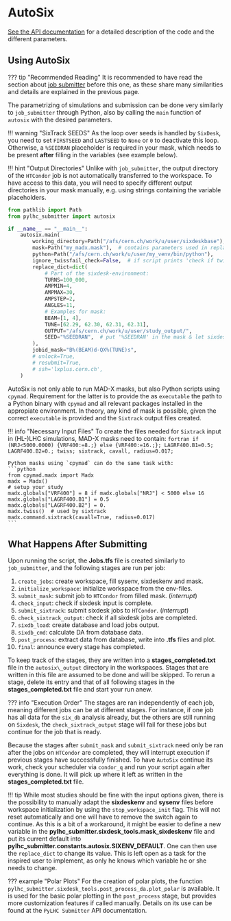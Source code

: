 # AutoSix

[See the API documentation][documentation] for a detailed description of the code and the different parameters.

## Using AutoSix

??? tip "Recommended Reading"
    It is recommended to have read the section about [job submitter](job_submitter.md) before this one, as these share many similarities and details are explained in the previous page.

The parametrizing of simulations and submission can be done very similarly to `job_submitter` through Python, also by calling the `main` function of `autosix` with the desired parameters.

!!! warning "SixTrack SEEDS"
    As the loop over seeds is handled by `SixDesk`, you need to set `FIRSTSEED` and `LASTSEED` to ``None`` or ``0`` to deactivate this loop.
    Otherwise, a ``%SEEDRAN`` placeholder is required in your mask, which needs to be present **after** filling in the variables (see example below).

!!! hint "Output Directories"
    Unlike with `job_submitter`, the output directory of the `HTCondor` job is not automatically transferred to the workspace.
    To have access to this data, you will need to specify different output directories in your mask manually, e.g. using strings containing the variable placeholders.

```python
from pathlib import Path
from pylhc_submitter import autosix

if __name__ == "__main__":
    autosix.main(
        working_directory=Path("/afs/cern.ch/work/u/user/sixdeskbase"),
        mask=Path("my_madx.mask"),  # contains parameters used in replace_dict
        python=Path("/afs/cern.ch/work/u/user/my_venv/bin/python"),
        ignore_twissfail_check=False,  # if script prints 'check if twiss failed' or so
        replace_dict=dict(
            # Part of the sixdesk-environment:
            TURNS=100_000,
            AMPMIN=4,
            AMPMAX=30,
            AMPSTEP=2,
            ANGLES=11,
            # Examples for mask:
            BEAM=[1, 4],
            TUNE=[62.29, 62.30, 62.31, 62.31],
            OUTPUT="/afs/cern.ch/work/u/user/study_output/",
            SEED="%SEEDRAN",  # put '%SEEDRAN' in the mask & let sixdesk handle this loop
        ),
        jobid_mask="B%(BEAM)d-QX%(TUNE)s",
        # unlock=True,
        # resubmit=True,
        # ssh='lxplus.cern.ch',
    )
```

AutoSix is not only able to run MAD-X masks, but also Python scripts using `cpymad`.
Requirement for the latter is to provide the as `executable` the path to a Python binary with `cpymad` and all relevant packages installed in the appropiate environment.
In theory, any kind of mask is possible, given the correct `executable` is provided and the `Sixtrack` output files created.

!!! info "Necessary Input Files"
    To create the files needed for `Sixtrack` input in (HL-)LHC simulations, MAD-X masks need to contain:
    ```fortran
    if (NRJ<5000.0000) {VRF400:=8.;} else {VRF400:=16.;};
    LAGRF400.B1=0.5;
    LAGRF400.B2=0.;
    twiss;
    sixtrack, cavall, radius=0.017;
    ```
    
    Python masks using `cpymad` can do the same task with:
    ```python
    from cpymad.madx import Madx
    madx = Madx()
    # setup your study
    madx.globals["VRF400"] = 8 if madx.globals["NRJ"] < 5000 else 16
    madx.globals["LAGRF400.B1"] = 0.5
    madx.globals["LAGRF400.B2"] = 0.
    madx.twiss()  # used by sixtrack
    madx.command.sixtrack(cavall=True, radius=0.017)
    ```

## What Happens After Submitting

Upon running the script, the **Jobs.tfs** file is created similarly to `job_submitter`, and the following stages are run per job:

1. `create_jobs`: create workspace, fill sysenv, sixdeskenv and mask.
2. `initialize_workspace`: initialize workspace from the env-files.
3. `submit_mask`: submit job to `HTCondor` from filled mask. (*interrupt*)
4. `check_input`: check if sixdesk input is complete.
5. `submit_sixtrack`: submit sixdesk jobs to `HTCondor`. (*interrupt*)
6. `check_sixtrack_output`: check if all sixdesk jobs are completed.
7. `sixdb_load`: create database and load jobs output.
8. `sixdb_cmd`: calculate DA from database data.
9. `post_process`: extract data from database, write into **.tfs** files and plot.
10. `final`: announce every stage has completed.

To keep track of the stages, they are written into a **stages\_completed.txt** file in the `autosix\_output` directory in the workspaces.
Stages that are written in this file are assumed to be done and will be skipped.
To rerun a stage, delete its entry and that of all following stages in the **stages\_completed.txt** file and start your run anew.

??? info "Execution Order"
    The stages are ran independently of each job, meaning different jobs can be at different stages.
    For instance, if one job has all data for the `six_db` analysis already, but the others are still running on `Sixdesk`, the `check_sixtrack_output` stage will fail for these jobs but continue for the job that is ready.

Because the stages after `submit_mask` and `submit_sixtrack` need only be ran after the jobs on `HTCondor` are completed, they will interrupt execution if previous stages have successfully finished.
To have `AutoSix` continue its work, check your scheduler via `condor_q` and run your script again after everything is done.
It will pick up where it left as written in the **stages\_completed.txt** file.

!!! tip
    While most studies should be fine with the input options given, there is the possibility to manually adapt the **sixdeskenv** and **sysenv** files before workspace initialization by using the `stop_workspace_init` flag.
    This will not reset automatically and one will have to remove the switch again to continue.
    As this is a bit of a workaround, it might be easier to define a new variable in the **pylhc_submitter.sixdesk_tools.mask_sixdeskenv** file and put its current default into **pylhc_submitter.constants.autosix.SIXENV_DEFAULT**.
    One can then use the `replace_dict` to change its value.
    This is left open as a task for the inspired user to implement, as only he knows which variable he or she needs to change.

??? example "Polar Plots"
    For the creation of polar plots, the function `pylhc_submitter.sixdesk_tools.post_process_da.plot_polar` is available.
    It is used for the basic polar plotting in the `post_process` stage, but provides more customization features if called manually.
    Details on its use can be found at the `PyLHC Submitter` API documentation.

[documentation]: https://pylhc.github.io/submitter/entrypoints/submitter.html#autosix